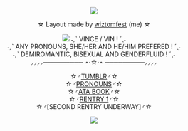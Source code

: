<p align="center">
<img src="https://64.media.tumblr.com/797e473f0047e89fc0d3d98dd9222cb1/403f56c8c024daba-79/s1280x1920/c29c866b645d950aa5300a68d78efa3d6d093fa3.pnj">
<div align="center"
  
 ☆ Layout made by [wiztomfest](https://www.tumblr.com/wiztomfest/789813286905462784/flins-layout?source=share) (me) ☆

<img src="https://64.media.tumblr.com/3d3d3893c062d90f1ff708d36733f218/403f56c8c024daba-10/s1280x1920/ab74a0a9d9f069337455e4aa8a45f1dc72efefa5.pnj">
˗ˏˋ VINCE / VIN ! ´ˎ˗<br>
˗ˏˋ ANY PRONOUNS, SHE/HER AND HE/HIM PREFERED ! ´ˎ˗<br>
˗ˏˋ DEMIROMANTIC, BISEXUAL AND GENDERFLUID ! ´ˎ˗<br>
⸝⸝⸝⸝───────── ⋆⋅☆⋅⋆ ─────────⸝⸝⸝⸝

☆ ◜[TUMBLR](https://www.tumblr.com/wiztomfest) ◜☆<br> ☆ ◜[PRONOUNS](https://en.pronouns.page/@VINCENSE) ◜☆<br> ☆ ◜[ATA BOOK](https://vinyl.atabook.org/) ◜☆<br> ☆ ◜[RENTRY 1](https://rentry.org/swtdrms) ◜☆<br> ☆ ◜[SECOND RENTRY UNDERWAY] ◜☆

<img src="https://64.media.tumblr.com/20e94fd1929786748454a9c7d15a470e/403f56c8c024daba-90/s1280x1920/06593e98509256de799c291c8c4c57ba4a21a2e2.jpg">
